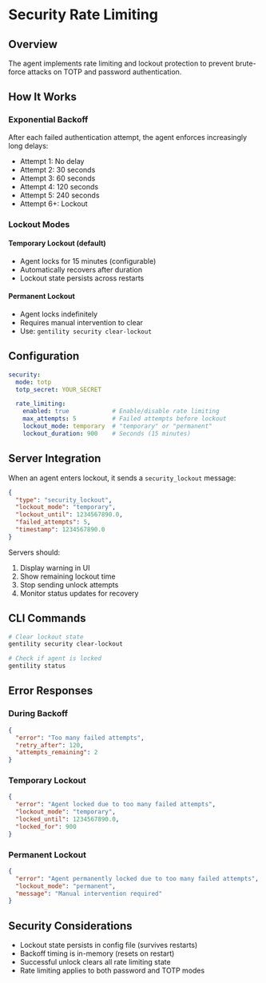 # Security Rate Limiting

## Overview

The agent implements rate limiting and lockout protection to prevent brute-force attacks on TOTP and password authentication.

## How It Works

### Exponential Backoff

After each failed authentication attempt, the agent enforces increasingly long delays:

- Attempt 1: No delay
- Attempt 2: 30 seconds
- Attempt 3: 60 seconds
- Attempt 4: 120 seconds
- Attempt 5: 240 seconds
- Attempt 6+: Lockout

### Lockout Modes

#### Temporary Lockout (default)
- Agent locks for 15 minutes (configurable)
- Automatically recovers after duration
- Lockout state persists across restarts

#### Permanent Lockout
- Agent locks indefinitely
- Requires manual intervention to clear
- Use: `gentility security clear-lockout`

## Configuration

```yaml
security:
  mode: totp
  totp_secret: YOUR_SECRET

  rate_limiting:
    enabled: true            # Enable/disable rate limiting
    max_attempts: 5          # Failed attempts before lockout
    lockout_mode: temporary  # "temporary" or "permanent"
    lockout_duration: 900    # Seconds (15 minutes)
```

## Server Integration

When an agent enters lockout, it sends a `security_lockout` message:

```json
{
  "type": "security_lockout",
  "lockout_mode": "temporary",
  "lockout_until": 1234567890.0,
  "failed_attempts": 5,
  "timestamp": 1234567890.0
}
```

Servers should:
1. Display warning in UI
2. Show remaining lockout time
3. Stop sending unlock attempts
4. Monitor status updates for recovery

## CLI Commands

```bash
# Clear lockout state
gentility security clear-lockout

# Check if agent is locked
gentility status
```

## Error Responses

### During Backoff
```json
{
  "error": "Too many failed attempts",
  "retry_after": 120,
  "attempts_remaining": 2
}
```

### Temporary Lockout
```json
{
  "error": "Agent locked due to too many failed attempts",
  "lockout_mode": "temporary",
  "locked_until": 1234567890.0,
  "locked_for": 900
}
```

### Permanent Lockout
```json
{
  "error": "Agent permanently locked due to too many failed attempts",
  "lockout_mode": "permanent",
  "message": "Manual intervention required"
}
```

## Security Considerations

- Lockout state persists in config file (survives restarts)
- Backoff timing is in-memory (resets on restart)
- Successful unlock clears all rate limiting state
- Rate limiting applies to both password and TOTP modes
